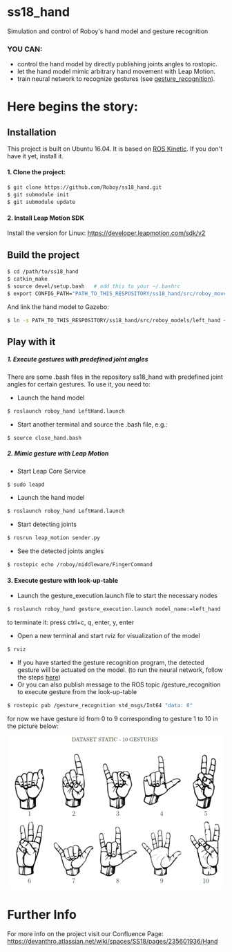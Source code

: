 # ss18_hand
Simulation and control of Roboy's hand model and gesture recognition

### YOU CAN:
  - control the hand model by directly publishing joints angles to rostopic.
  - let the hand model mimic arbitrary hand movement with Leap Motion.
  - train neural network to recognize gestures (see [gesture_recognition]).

# Here begins the story:
## Installation
This project is built on Ubuntu 16.04. 
It is based on [ROS Kinetic]. If you don't have it yet, install it.
#### 1. Clone the project:
```sh
$ git clone https://github.com/Roboy/ss18_hand.git
$ git submodule init
$ git submodule update
```
#### 2. Install Leap Motion SDK
Install the version for Linux: https://developer.leapmotion.com/sdk/v2

## Build the project
```sh
$ cd /path/to/ss18_hand
$ catkin_make
$ source devel/setup.bash	# add this to your ~/.bashrc
$ export CONFIG_PATH="PATH_TO_THIS_RESPOSITORY/ss18_hand/src/roboy_moveit_configs" # add this to your ~/.bashrc
```
And link the hand model to Gazebo:
```sh
$ ln -s PATH_TO_THIS_RESPOSITORY/ss18_hand/src/roboy_models/left_hand ~/.gazebo/models/left_hand
```
## Play with it
##### 1. Execute gestures with predefined joint angles
There are some .bash files in the repository ss18_hand with predefined joint angles for certain gestures. To use it, you need to:
- Launch the hand model
```sh
$ roslaunch roboy_hand LeftHand.launch 
```
- Start another terminal and source the .bash file, e.g.:
```sh
$ source close_hand.bash 
```

##### 2. Mimic gesture with Leap Motion
- Start Leap Core Service
```sh
$ sudo leapd
```
- Launch the hand model
```sh
$ roslaunch roboy_hand LeftHand.launch 
```
- Start detecting joints
```sh
$ rosrun leap_motion sender.py
```
- See the detected joints angles
```sh
$ rostopic echo /roboy/middleware/FingerCommand 
```
#### 3. Execute gesture with look-up-table
- Launch the gesture_execution.launch file to start the necessary nodes
```sh
$ roslaunch roboy_hand gesture_execution.launch model_name:=left_hand
```
to terminate it: press ctrl+c, q, enter, y, enter
- Open a new terminal and start rviz for visualization of the model
```sh
$ rviz
```
- If you have started the gesture recognition program, the detected gesture will be actuated on the model. (to run the neural network, follow the steps [here])
- Or you can also publish message to the ROS topic /gesture_recognition to execute gesture from the look-up-table
```sh
$ rostopic pub /gesture_recognition std_msgs/Int64 "data: 0" 
```
for now we have gesture id from 0 to 9 corresponding to gesture 1 to 10 in the picture below:
<p align="center">
  <img src="images/gestures.png" width="700" >
</p>

# Further Info
For more info on the project visit our Confluence Page:
https://devanthro.atlassian.net/wiki/spaces/SS18/pages/235601936/Hand

   [gesture_recognition]: <https://github.com/Roboy/ss18_hand/tree/devel/src/roboy_hand/gesture_recognition>
   [ROS Kinetic]: <http://wiki.ros.org/kinetic/Installation>
   [here]: <https://github.com/Roboy/ss18_hand/tree/devel/src/roboy_hand/gesture_recognition/run>
